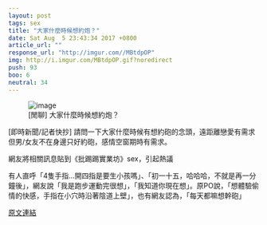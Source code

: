 ```yaml
---
layout: post
tags: sex
title: "大家什麼時候想約炮？"
date: Sat Aug  5 23:43:34 2017 +0800
article_url: ""
response_url: "http://imgur.com//MBtdpOP"
img: http://i.imgur.com/MBtdpOP.gif?noredirect
push: 93
boo: 6
neutral: 34
---
```


<figure>
<img src="http://i.imgur.com/MBtdpOP.gif?noredirect" alt="image">
<figcaption>
[閒聊] 大家什麼時候想約炮？
</figcaption>
</figure>



[即時新聞/記者快抄] 請問一下大家什麼時候有想約砲的念頭，遠距離戀愛有需求但男/女友不在身邊只好約砲，感情空窗期時有需求。

網友將相關訊息貼到《批踢踢實業坊》sex，引起熱議

有人直呼「4隻手指...開四指是要生小孩嗎」、「初一十五，哈哈哈，不就是再一分鐘後」，網友說「我是跑步運動完很想」，「我知道你現在想」。原PO說，「想體驗偷情的快感，手指在小穴時沿著陰道上壁」，也有網友認為，「每天都嘛想幹砲」

<a href = "https://www.ptt.cc/bbs/sex/M.1501947816.A.979.html">原文連結</a>

